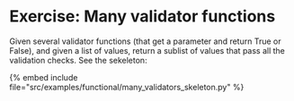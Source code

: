 # Exercise: Many validator functions

Given several validator functions (that get a parameter and return True or False),
and given a list of values, return a sublist of values that pass all the validation
checks. See the sekeleton:


{% embed include file="src/examples/functional/many_validators_skeleton.py" %}



